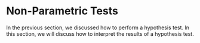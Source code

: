 # Non-Parametric Tests

In the previous section, we discussed how to perform a hypothesis test. In this
section, we will discuss how to interpret the results of a hypothesis test.
